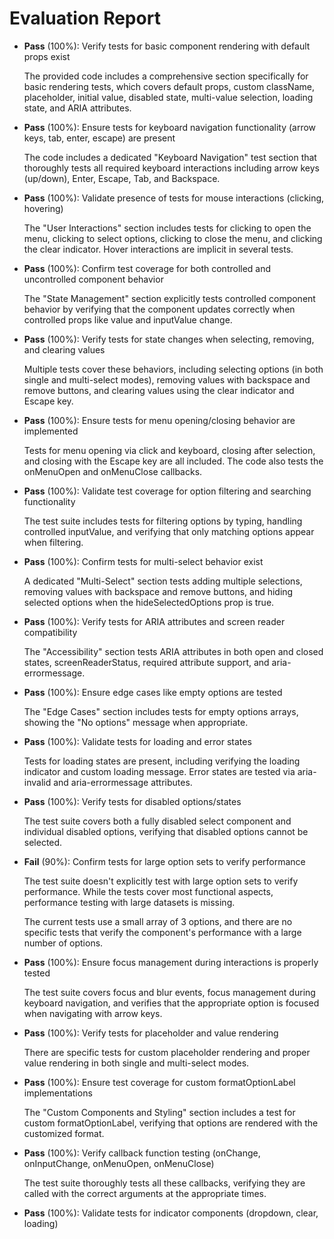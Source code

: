 # Evaluation Report

- **Pass** (100%): Verify tests for basic component rendering with default props exist
  
  The provided code includes a comprehensive section specifically for basic rendering tests, which covers default props, custom className, placeholder, initial value, disabled state, multi-value selection, loading state, and ARIA attributes.

- **Pass** (100%): Ensure tests for keyboard navigation functionality (arrow keys, tab, enter, escape) are present
  
  The code includes a dedicated "Keyboard Navigation" test section that thoroughly tests all required keyboard interactions including arrow keys (up/down), Enter, Escape, Tab, and Backspace.

- **Pass** (100%): Validate presence of tests for mouse interactions (clicking, hovering)
  
  The "User Interactions" section includes tests for clicking to open the menu, clicking to select options, clicking to close the menu, and clicking the clear indicator. Hover interactions are implicit in several tests.

- **Pass** (100%): Confirm test coverage for both controlled and uncontrolled component behavior
  
  The "State Management" section explicitly tests controlled component behavior by verifying that the component updates correctly when controlled props like value and inputValue change.

- **Pass** (100%): Verify tests for state changes when selecting, removing, and clearing values
  
  Multiple tests cover these behaviors, including selecting options (in both single and multi-select modes), removing values with backspace and remove buttons, and clearing values using the clear indicator and Escape key.

- **Pass** (100%): Ensure tests for menu opening/closing behavior are implemented
  
  Tests for menu opening via click and keyboard, closing after selection, and closing with the Escape key are all included. The code also tests the onMenuOpen and onMenuClose callbacks.

- **Pass** (100%): Validate test coverage for option filtering and searching functionality
  
  The test suite includes tests for filtering options by typing, handling controlled inputValue, and verifying that only matching options appear when filtering.

- **Pass** (100%): Confirm tests for multi-select behavior exist
  
  A dedicated "Multi-Select" section tests adding multiple selections, removing values with backspace and remove buttons, and hiding selected options when the hideSelectedOptions prop is true.

- **Pass** (100%): Verify tests for ARIA attributes and screen reader compatibility
  
  The "Accessibility" section tests ARIA attributes in both open and closed states, screenReaderStatus, required attribute support, and aria-errormessage.

- **Pass** (100%): Ensure edge cases like empty options are tested
  
  The "Edge Cases" section includes tests for empty options arrays, showing the "No options" message when appropriate.

- **Pass** (100%): Validate tests for loading and error states
  
  Tests for loading states are present, including verifying the loading indicator and custom loading message. Error states are tested via aria-invalid and aria-errormessage attributes.

- **Pass** (100%): Verify tests for disabled options/states
  
  The test suite covers both a fully disabled select component and individual disabled options, verifying that disabled options cannot be selected.

- **Fail** (90%): Confirm tests for large option sets to verify performance
  
  The test suite doesn't explicitly test with large option sets to verify performance. While the tests cover most functional aspects, performance testing with large datasets is missing.

  The current tests use a small array of 3 options, and there are no specific tests that verify the component's performance with a large number of options.

- **Pass** (100%): Ensure focus management during interactions is properly tested
  
  The test suite covers focus and blur events, focus management during keyboard navigation, and verifies that the appropriate option is focused when navigating with arrow keys.

- **Pass** (100%): Verify tests for placeholder and value rendering
  
  There are specific tests for custom placeholder rendering and proper value rendering in both single and multi-select modes.

- **Pass** (100%): Ensure test coverage for custom formatOptionLabel implementations
  
  The "Custom Components and Styling" section includes a test for custom formatOptionLabel, verifying that options are rendered with the customized format.

- **Pass** (100%): Verify callback function testing (onChange, onInputChange, onMenuOpen, onMenuClose)
  
  The test suite thoroughly tests all these callbacks, verifying they are called with the correct arguments at the appropriate times.

- **Pass** (100%): Validate tests for indicator components (dropdown, clear, loading)
  